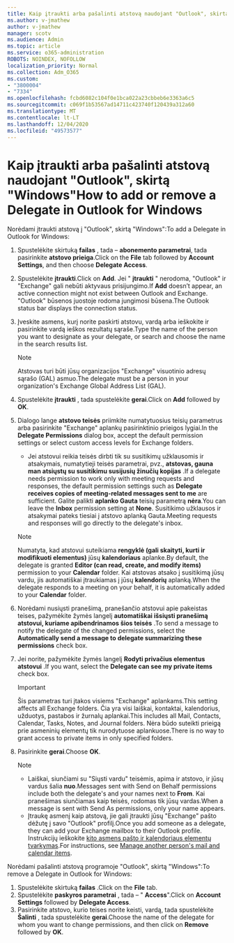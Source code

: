 ```yaml
---
title: Kaip įtraukti arba pašalinti atstovą naudojant "Outlook", skirtą "Windows"
ms.author: v-jmathew
author: v-jmathew
manager: scotv
ms.audience: Admin
ms.topic: article
ms.service: o365-administration
ROBOTS: NOINDEX, NOFOLLOW
localization_priority: Normal
ms.collection: Adm_O365
ms.custom:
- "3800004"
- "7334"
ms.openlocfilehash: fcbd6082c104f0e1bca022a23cbbeb6e3363a6c5
ms.sourcegitcommit: c069f1b53567ad14711c423740f120439a312a60
ms.translationtype: MT
ms.contentlocale: lt-LT
ms.lasthandoff: 12/04/2020
ms.locfileid: "49573577"
---
```

# <a name="how-to-add-or-remove-a-delegate-in-outlook-for-windows"></a><span data-ttu-id="1e84e-102">Kaip įtraukti arba pašalinti atstovą naudojant "Outlook", skirtą "Windows"</span><span class="sxs-lookup"><span data-stu-id="1e84e-102">How to add or remove a Delegate in Outlook for Windows</span></span>

<span data-ttu-id="1e84e-103">Norėdami įtraukti atstovą į "Outlook", skirtą "Windows":</span><span class="sxs-lookup"><span data-stu-id="1e84e-103">To add a Delegate in Outlook for Windows:</span></span> 

1. <span data-ttu-id="1e84e-104">Spustelėkite skirtuką **failas** , tada – **abonemento parametrai**, tada pasirinkite **atstovo prieiga**.</span><span class="sxs-lookup"><span data-stu-id="1e84e-104">Click on the **File** tab followed by **Account Settings**, and then choose **Delegate Access**.</span></span>
2. <span data-ttu-id="1e84e-105">Spustelėkite **įtraukti**.</span><span class="sxs-lookup"><span data-stu-id="1e84e-105">Click on **Add**.</span></span> <span data-ttu-id="1e84e-106">Jei " **įtraukti** " nerodoma, "Outlook" ir "Exchange" gali nebūti aktyvaus prisijungimo.</span><span class="sxs-lookup"><span data-stu-id="1e84e-106">If **Add** doesn’t appear, an active connection might not exist between Outlook and Exchange.</span></span> <span data-ttu-id="1e84e-107">"Outlook" būsenos juostoje rodoma jungimosi būsena.</span><span class="sxs-lookup"><span data-stu-id="1e84e-107">The Outlook status bar displays the connection status.</span></span>
3. <span data-ttu-id="1e84e-108">Įveskite asmens, kurį norite paskirti atstovu, vardą arba ieškokite ir pasirinkite vardą ieškos rezultatų sąraše.</span><span class="sxs-lookup"><span data-stu-id="1e84e-108">Type the name of the person you want to designate as your delegate, or search and choose the name in the search results list.</span></span>

    > [!NOTE]
    > <span data-ttu-id="1e84e-109">Atstovas turi būti jūsų organizacijos "Exchange" visuotinio adresų sąrašo (GAL) asmuo.</span><span class="sxs-lookup"><span data-stu-id="1e84e-109">The delegate must be a person in your organization's Exchange Global Address List (GAL).</span></span>
4. <span data-ttu-id="1e84e-110">Spustelėkite **įtraukti** , tada spustelėkite **gerai**.</span><span class="sxs-lookup"><span data-stu-id="1e84e-110">Click on **Add** followed by **OK**.</span></span>
5. <span data-ttu-id="1e84e-111">Dialogo lange **atstovo teisės** priimkite numatytuosius teisių parametrus arba pasirinkite "Exchange" aplankų pasirinktinio prieigos lygiai.</span><span class="sxs-lookup"><span data-stu-id="1e84e-111">In the **Delegate Permissions** dialog box, accept the default permission settings or select custom access levels for Exchange folders.</span></span>

    - <span data-ttu-id="1e84e-112">Jei atstovui reikia teisės dirbti tik su susitikimų užklausomis ir atsakymais, numatytieji teisės parametrai, pvz., **atstovas, gauna man atsiųstų su susitikimu susijusių žinučių kopijas** .</span><span class="sxs-lookup"><span data-stu-id="1e84e-112">If a delegate needs permission to work only with meeting requests and responses, the default permission settings such as **Delegate receives copies of meeting-related messages sent to me** are sufficient.</span></span> <span data-ttu-id="1e84e-113">Galite palikti **aplanko Gauta** teisių parametrą **nėra**.</span><span class="sxs-lookup"><span data-stu-id="1e84e-113">You can leave the **Inbox** permission setting at **None**.</span></span> <span data-ttu-id="1e84e-114">Susitikimo užklausos ir atsakymai pateks tiesiai į atstovo aplanką Gauta.</span><span class="sxs-lookup"><span data-stu-id="1e84e-114">Meeting requests and responses will go directly to the delegate's inbox.</span></span>

    > [!NOTE]
    > <span data-ttu-id="1e84e-115">Numatyta, kad atstovui suteikiama **rengyklė (gali skaityti, kurti ir modifikuoti elementus)** jūsų **kalendoriaus** aplanke.</span><span class="sxs-lookup"><span data-stu-id="1e84e-115">By default, the delegate is granted **Editor (can read, create, and modify items)** permission to your **Calendar** folder.</span></span> <span data-ttu-id="1e84e-116">Kai atstovas atsako į susitikimą jūsų vardu, jis automatiškai įtraukiamas į jūsų **kalendorių** aplanką.</span><span class="sxs-lookup"><span data-stu-id="1e84e-116">When the delegate responds to a meeting on your behalf, it is automatically added to your **Calendar** folder.</span></span>

5. <span data-ttu-id="1e84e-117">Norėdami nusiųsti pranešimą, pranešančio atstovui apie pakeistas teises, pažymėkite žymės langelį **automatiškai išsiųsti pranešimą atstovui, kuriame apibendrinamos šios teisės** .</span><span class="sxs-lookup"><span data-stu-id="1e84e-117">To send a message to notify the delegate of the changed permissions, select the **Automatically send a message to delegate summarizing these permissions** check box.</span></span>
6. <span data-ttu-id="1e84e-118">Jei norite, pažymėkite žymės langelį **Rodyti privačius elementus atstovui** .</span><span class="sxs-lookup"><span data-stu-id="1e84e-118">If you want, select the **Delegate can see my private items** check box.</span></span>

    > [!IMPORTANT]
    > <span data-ttu-id="1e84e-119">Šis parametras turi įtakos visiems "Exchange" aplankams.</span><span class="sxs-lookup"><span data-stu-id="1e84e-119">This setting affects all Exchange folders.</span></span> <span data-ttu-id="1e84e-120">Čia yra visi laiškai, kontaktai, kalendorius, užduotys, pastabos ir žurnalų aplankai.</span><span class="sxs-lookup"><span data-stu-id="1e84e-120">This includes all Mail, Contacts, Calendar, Tasks, Notes, and Journal folders.</span></span> <span data-ttu-id="1e84e-121">Nėra būdo suteikti prieigą prie asmeninių elementų tik nurodytuose aplankuose.</span><span class="sxs-lookup"><span data-stu-id="1e84e-121">There is no way to grant access to private items in only specified folders.</span></span>

7. <span data-ttu-id="1e84e-122">Pasirinkite **gerai**.</span><span class="sxs-lookup"><span data-stu-id="1e84e-122">Choose **OK**.</span></span>

    > [!NOTE]
    >
    > - <span data-ttu-id="1e84e-123">Laiškai, siunčiami su "Siųsti vardu" teisėmis, apima ir atstovo, ir jūsų vardus šalia **nuo**.</span><span class="sxs-lookup"><span data-stu-id="1e84e-123">Messages sent with Send on Behalf permissions include both the delegate's and your names next to **From**.</span></span> <span data-ttu-id="1e84e-124">Kai pranešimas siunčiamas kaip teisės, rodomas tik jūsų vardas.</span><span class="sxs-lookup"><span data-stu-id="1e84e-124">When a message is sent with Send As permissions, only your name appears.</span></span>
    > - <span data-ttu-id="1e84e-125">Įtraukę asmenį kaip atstovą, jie gali įtraukti jūsų "Exchange" pašto dėžutę į savo "Outlook" profilį.</span><span class="sxs-lookup"><span data-stu-id="1e84e-125">Once you add someone as a delegate, they can add your Exchange mailbox to their Outlook profile.</span></span> <span data-ttu-id="1e84e-126">Instrukcijų ieškokite [kito asmens pašto ir kalendoriaus elementų tvarkymas](https://support.microsoft.com/office/manage-another-person-s-mail-and-calendar-items-afb79d6b-2967-43b9-a944-a6b953190af5).</span><span class="sxs-lookup"><span data-stu-id="1e84e-126">For instructions, see [Manage another person's mail and calendar items](https://support.microsoft.com/office/manage-another-person-s-mail-and-calendar-items-afb79d6b-2967-43b9-a944-a6b953190af5).</span></span>

<span data-ttu-id="1e84e-127">Norėdami pašalinti atstovą programoje "Outlook", skirtą "Windows":</span><span class="sxs-lookup"><span data-stu-id="1e84e-127">To remove a Delegate in Outlook for Windows:</span></span>

1. <span data-ttu-id="1e84e-128">Spustelėkite skirtuką **failas** .</span><span class="sxs-lookup"><span data-stu-id="1e84e-128">Click on the **File** tab.</span></span>
2. <span data-ttu-id="1e84e-129">Spustelėkite **paskyros parametrai** , tada – " **Access**".</span><span class="sxs-lookup"><span data-stu-id="1e84e-129">Click on **Account Settings** followed by **Delegate Access**.</span></span>
3. <span data-ttu-id="1e84e-130">Pasirinkite atstovo, kurio teises norite keisti, vardą, tada spustelėkite **Šalinti** , tada spustelėkite **gerai**.</span><span class="sxs-lookup"><span data-stu-id="1e84e-130">Choose the name of the delegate for whom you want to change permissions, and then click on **Remove** followed by **OK**.</span></span>
